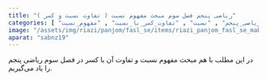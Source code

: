 ```yaml
---
title: "ریاضی پنجم فصل سوم مبحث مفهوم نسبت ( تفاوت نسبت و کسر )"
categories: [ "فصل_سوم_ریاضی_پنجم" , "آموزش_ابتدایی" , "ریاضی_پنجم" , "نسبت" , "تفاوت_کسر_با_نسبت" , "مفهوم_نسبت" ]
image: "/assets/img/riazi/panjom/fasl_se/items/riazi_panjom_fasl_se_mabhas_mafhom_nesbat.jpg"
aparat: "sabnz19"
---
```


در این مطلب با هم مبحث مفهوم نسبت و تفاوت آن با کسر در فصل سوم ریاضی پنجم را یاد می‌گیریم.

